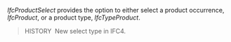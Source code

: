 ﻿_IfcProductSelect_ provides the option to either select a product occurrence, _IfcProduct_, or a product type, _IfcTypeProduct_.

> HISTORY  New select type in IFC4.

&nbsp;
